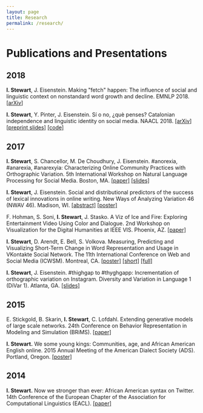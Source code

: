 ```yaml
---
layout: page
title: Research
permalink: /research/
---
```

# Publications and Presentations

## 2018

**I. Stewart**, J. Eisenstein.
Making "fetch" happen: The influence of social and linguistic context on nonstandard word growth and decline. EMNLP 2018. [[arXiv](https://arxiv.org/abs/1709.0034)]

**I. Stewart**, Y. Pinter, J. Eisenstein. 
Sí o no, ¿què penses? Catalonian independence and linguistic identity on social media.
NAACL 2018.
[[arXiv]](https://arxiv.org/abs/1804.05088)
[[preprint slides]](https://drive.google.com/open?id=1L4wNoTXDCysaQ65QYUJ_Y7Za8rULAdy_xrnjqZbQkek)
[[code]](https://github.com/ianbstewart/catalan)

## 2017

**I. Stewart**, S. Chancellor, M. De Choudhury, J. Eisenstein. 
\#anorexia, \#anarexia, \#anarexyia: Characterizing Online Community Practices with Orthographic Variation.
5th International Workshop on Natural Language Processing for Social Media.
Boston, MA.
[[paper]](../docs/SocialNLP_2017.pdf)
[[slides]](../docs/SocialNLP_2017_slides.pdf)

**I. Stewart**, J. Eisenstein. 
Social and distributional predictors of the success of lexical innovations in online writing.
New Ways of Analyzing Variation 46 (NWAV 46).
Madison, WI.
[[abstract]](../docs/NWAV_2017_short.pdf)
[[poster]](../docs/NWAV_2017_poster.pdf)

F. Hohman, S. Soni, **I. Stewart**, J. Stasko. 
A Viz of Ice and Fire: Exploring Entertainment Video Using Color and Dialogue.
2nd Workshop on Visualization for the Digital Humanities at IEEE VIS.
Phoenix, AZ.
[[paper]](https://www.cc.gatech.edu/~stasko/papers/vis4dh17-thrones.pdf)

**I. Stewart**, D. Arendt, E. Bell, S. Volkova. 
Measuring, Predicting and Visualizing Short-Term Change in Word Representation and Usage in VKontakte Social Network.
The 11th International Conference on Web and Social Media (ICWSM).
Montreal, CA.
[[poster]](../docs/ICWSM_2017_poster.pdf)
[[short]](../docs/ICWSM_2017_short.pdf)
[[full]](https://arxiv.org/abs/1703.07012)

**I. Stewart**, J. Eisenstein. 
#thighgap to #thyghgapp: Incrementation of orthographic variation on Instagram.
Diversity and Variation in Language 1 (DiVar 1).
Atlanta, GA. 
[[slides]](../docs/DiVar_2017.pdf)

## 2015

E. Stickgold, B. Skarin, **I. Stewart**, C. Lofdahl. 
Extending generative models of large scale networks.
24th Conference on Behavior Representation in Modeling and Simulation (BRiMS).
[[paper]](http://cc.ist.psu.edu/BRIMS/archives/2015/Stickgold_BRiMS_2015.pdf)

**I. Stewart.**
We some young kings: Communities, age, and African American English online.
2015 Annual Meeting of the American Dialect Society (ADS).
Portland, Oregon.
[[poster]](../docs/ADS_2015_Poster.pdf)

## 2014
**I. Stewart.**
Now we stronger than ever: African American syntax on Twitter.
14th Conference of the European Chapter of the Association for Computational Linguistics (EACL).
[[paper]](http://www.aclweb.org/anthology/E/E14/E14-3.pdf#page=41)

